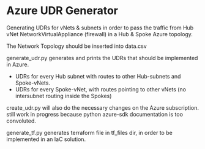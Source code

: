# Azure UDR Generator

Generating UDRs for vNets & subnets in order to pass the traffic from Hub vNet NetworkVirtualAppliance (firewall) in a Hub & Spoke Azure topology.

The Network Topology should be inserted into data.csv

generate_udr.py generates and prints the UDRs that should be implemented in Azure.

* UDRs for every Hub subnet with routes to other Hub-subnets and Spoke-vNets.
* UDRs for every Spoke-vNet, with routes pointing to other vNets (no intersubnet routing inside the Spokes)

create_udr.py will also do the necessary changes on the Azure subscription. still work in progress because python azure-sdk documentation is too convoluted. 

generate_tf.py generates terraform file in tf_files dir, in order to be implemented in an IaC solution. 


